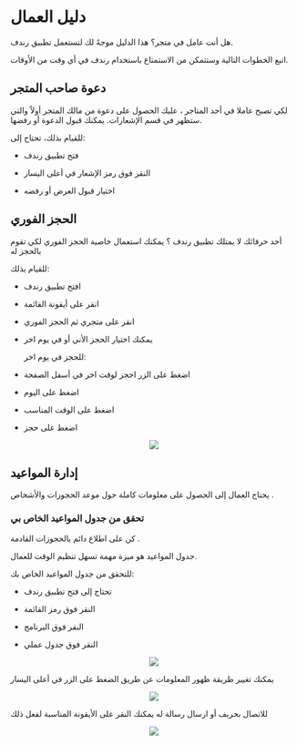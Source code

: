 # دليل العمال

هل أنت عامل في متجر؟ هذا الدليل موجهٌ لك لتستعمل تطبيق رندف.

اتبع الخطوات التالية وستتمكن من الاستمتاع باستخدام رندف في أي وقت من الأوقات.

## دعوة صاحب المتجر

لكي تصبح عاملا في أحد المتاجر ، عليك الحصول على دعوة من مالك المتجر أولاً والتي ستظهر في قسم الإشعارات. يمكنك قبول الدعوة أو رفضها.

للقيام بذلك، تحتاج إلى:

- فتح تطبيق رندف

- النقر فوق رمز الإشعار في أعلى اليسار

- اختيار قبول العرض أو رفضه

## الحجز الفوري

أحد حرفائك لا يمتلك تطبيق رندف ؟ يمكنك استعمال خاصية الحجز الفوري لكي تقوم بالحجز له

للقيام بذلك:

- افتح تطبيق رندف

- انقر على أيقونة القائمة

* انقر على متجري ثم الحجز الفوري

* يمكنك اختيار الحجز الأني أو في يوم اخر

  للحجز في يوم اخر:

* اضغط على الزر احجز لوقت اخر في أسفل الصفحة

* اضغط على اليوم
* اضغط على الوقت المناسب
* اضغط على حجز

<p align="center"><img src=./img/instantbooking.ar.png><p>

## إدارة المواعيد

يحتاج العمال إلى الحصول على معلومات كاملة حول موعد الحجوزات والأشخاص .

### تحقق من جدول المواعيد الخاص بي

كن على اطلاع دائم بالحجوزات القادمة .

جدول المواعيد هو ميزة مهمة تسهل تنظيم الوقت للعمال.

للتحقق من جدول المواعيد الخاص بك:

- تحتاج إلى فتح تطبيق رندف

- النقر فوق رمز القائمة

- النقر فوق البرنامج

- النقر فوق جدول عملي

<p align="center"><img src=./img/calendar.ar.png><p>

يمكنك تغيير طريقة ظهور المعلومات عن طريق الضغط على الزر في أعلى اليسار

<p align="center"><img src=./img/advancedcalender.ar.png><p>

للاتصال بحريف أو ارسال رسالة له يمكنك النقر على الأيقونة المناسبة لفعل ذلك

<p align="center"><img src=./img/callmessage.ar.png><p>
